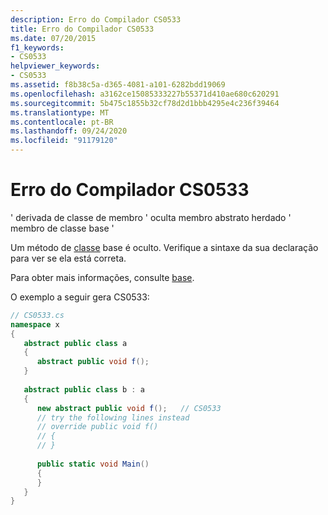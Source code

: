 ```yaml
---
description: Erro do Compilador CS0533
title: Erro do Compilador CS0533
ms.date: 07/20/2015
f1_keywords:
- CS0533
helpviewer_keywords:
- CS0533
ms.assetid: f8b38c5a-d365-4081-a101-6282bdd19069
ms.openlocfilehash: a3162ce15085333227b55371d410ae680c620291
ms.sourcegitcommit: 5b475c1855b32cf78d2d1bbb4295e4c236f39464
ms.translationtype: MT
ms.contentlocale: pt-BR
ms.lasthandoff: 09/24/2020
ms.locfileid: "91179120"
---
```

# <a name="compiler-error-cs0533"></a>Erro do Compilador CS0533

' derivada de classe de membro ' oculta membro abstrato herdado ' membro de classe base '  
  
 Um método de [classe](../language-reference/keywords/class.md) base é oculto. Verifique a sintaxe da sua declaração para ver se ela está correta.  
  
 Para obter mais informações, consulte [base](../language-reference/keywords/base.md).  
  
 O exemplo a seguir gera CS0533:  
  
```csharp  
// CS0533.cs  
namespace x  
{  
   abstract public class a  
   {  
      abstract public void f();  
   }  
  
   abstract public class b : a  
   {  
      new abstract public void f();   // CS0533  
      // try the following lines instead  
      // override public void f()  
      // {  
      // }  
  
      public static void Main()  
      {  
      }  
   }  
}  
```
